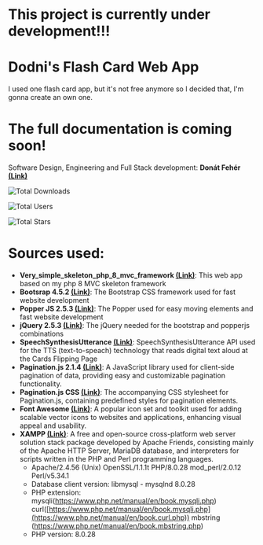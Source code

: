 # This project is currently under development!!!

# Dodni's Flash Card Web App
 I used one flash card app, but it's not free anymore so I decided that, I'm gonna create an own one.

# The full documentation is coming soon!

 Software Design, Engineering and Full Stack development: **Donát Fehér** **[(Link)](https://github.com/dodni)**
 
![Total Downloads](https://img.shields.io/github/downloads/Dodni/dodni-flash-card-web-app/total)

![Total Users](https://img.shields.io/github/forks/Dodni/dodni-flash-card-web-app?style=social)

![Total Stars](https://img.shields.io/github/stars/Dodni/dodni-flash-card-web-app?style=social)

# Sources used:
- **Very_simple_skeleton_php_8_mvc_framework [(Link)](https://github.com/Dodni/very_simple_skeleton_php_8_mvc_framework/tree/main)**: This web app based on my php 8 MVC skeleton framework
- **Bootsrap 4.5.2 [(Link)](https://getbootstrap.com/docs/4.5/getting-started/introduction/)**: The Bootstrap CSS framework used for fast website development
- **Popper JS 2.5.3 [(Link)](http://popper.js.org)**: The Popper used for easy moving elements and fast website development
- **jQuery 2.5.3 [(Link)](https://jquery.com)**: The jQuery needed for the bootstrap and popperjs combinations 
- **SpeechSynthesisUtterance [(Link)](https://developer.mozilla.org/en-US/docs/Web/API/SpeechSynthesisUtterance)**: SpeechSynthesisUtterance API used for the TTS (text-to-speach) technology that reads digital text aloud at the Cards Flipping Page
- **Pagination.js 2.1.4 [(Link)](https://pagination.js.org)**: A JavaScript library used for client-side pagination of data, providing easy and customizable pagination functionality.
- **Pagination.js CSS [(Link)](https://pagination.js.org)**: The accompanying CSS stylesheet for Pagination.js, containing predefined styles for pagination elements.
- **Font Awesome [(Link)](https://fontawesome.com/)**: A popular icon set and toolkit used for adding scalable vector icons to websites and applications, enhancing visual appeal and usability.
- **XAMPP [(Link)](https://www.apachefriends.org)**: A free and open-source cross-platform web server solution stack package developed by Apache Friends, consisting mainly of the Apache HTTP Server, MariaDB database, and interpreters for scripts written in the PHP and Perl programming languages.
  - Apache/2.4.56 (Unix) OpenSSL/1.1.1t PHP/8.0.28 mod_perl/2.0.12 Perl/v5.34.1
  - Database client version: libmysql - mysqlnd 8.0.28
  - PHP extension: mysqli(https://www.php.net/manual/en/book.mysqli.php) curl([https://www.php.net/manual/en/book.mysqli.php](https://www.php.net/manual/en/book.curl.php)) mbstring (https://www.php.net/manual/en/book.mbstring.php)
  - PHP version: 8.0.28
